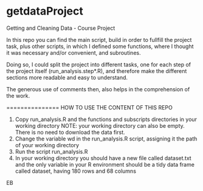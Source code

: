 getdataProject
==============

Getting and Cleaning Data - Course Project

In this repo you can find the main script, build in order to fullfill the project task,
plus other scripts, in which I defined some functions, where I thought it was necessary
and/or convenient, and subroutines.

Doing so, I could split the project into different tasks, one for each step of the
project itself (run_analysis.step*.R), and therefore make the different sections more
readable and easy to understand.

The generous use of comments then, also helps in the comprehension of the work.

===============
HOW TO USE THE CONTENT OF THIS REPO

1. Copy run_analysis.R and the functions and subscripts directories in your working directory
   NOTE: your working directory can also be empty. There is no need to download the data first.
2. Change the variable wd in the run_analysis.R script, assigning it the path of your working directory
3. Run the script run_analysis.R
4. In your working directory you should have a new file called dataset.txt and the only
   variable in your R environment should be a tidy data frame called dataset, having 180 rows
   and 68 columns

EB
